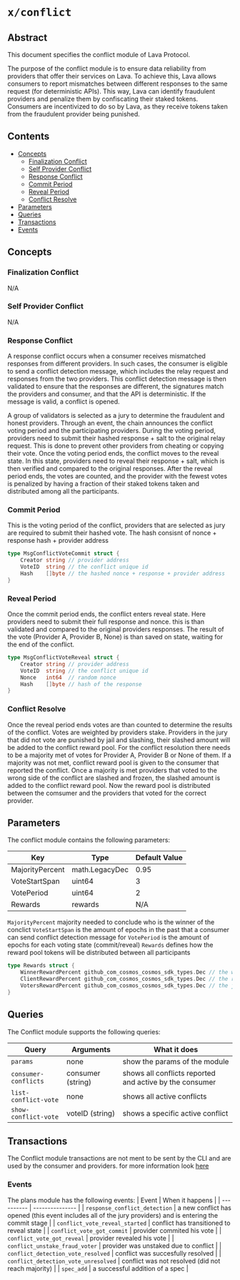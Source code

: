 # `x/conflict`

## Abstract

This document specifies the conflict module of Lava Protocol.

The purpose of the conflict module is to ensure data reliability from providers that offer their services on Lava. To achieve this, Lava allows consumers to report mismatches between different responses to the same request (for deterministic APIs). This way, Lava can identify fraudulent providers and penalize them by confiscating their staked tokens. Consumers are incentivized to do so by Lava, as they receive tokens taken from the fraudulent provider being punished.


## Contents
* [Concepts](#concepts)
    * [Finalization Conflict](#finalization-conflict)
    * [Self Provider Conflict](#self-provider-conflict)
    * [Response Conflict](#response-conflict)
    * [Commit Period](#commit-period)
    * [Reveal Period](#reveal-period)
    * [Conflict Resolve](#Conflict-Resolve)
* [Parameters](#parameters)
* [Queries](#queries)
* [Transactions](#transactions)
* [Events](#events)

## Concepts

### Finalization Conflict
N/A


### Self Provider Conflict
N/A


### Response Conflict
A response conflict occurs when a consumer receives mismatched responses from different providers. In such cases, the consumer is eligible to send a conflict detection message, which includes the relay request and responses from the two providers. This conflict detection message is then validated to ensure that the responses are different, the signatures match the providers and consumer, and that the API is deterministic. If the message is valid, a conflict is opened.

A group of validators is selected as a jury to determine the fraudulent and honest providers. Through an event, the chain announces the conflict voting period and the participating providers. During the voting period, providers need to submit their hashed response + salt to the original relay request. This is done to prevent other providers from cheating or copying their vote. Once the voting period ends, the conflict moves to the reveal state. In this state, providers need to reveal their response + salt, which is then verified and compared to the original responses. After the reveal period ends, the votes are counted, and the provider with the fewest votes is penalized by having a fraction of their staked tokens taken and distributed among all the participants.

### Commit Period

This is the voting period of the conflict, providers that are selected as jury are required to submit their hashed vote.
The hash consisnt of nonce + response hash + provider address

```go
type MsgConflictVoteCommit struct {
	Creator string // provider address
	VoteID  string // the conflict unique id
	Hash    []byte // the hashed nonce + response + provider address
}
```

### Reveal Period

Once the commit period ends, the conflict enters reveal state. Here providers need to submit their full response and nonce. this is than validated and compared to the original providers responses. The result of the vote (Provider A, Provider B, None) is than saved on state, waiting for the end of the conflict.

```go
type MsgConflictVoteReveal struct {
	Creator string // provider address
	VoteID  string // the conflict unique id
	Nonce   int64  // random nonce
	Hash    []byte // hash of the response
}
```

### Conflict Resolve

Once the reveal period ends votes are than counted to determine the results of the conflict. Votes are weighted by providers stake. 
Providers in the jury that did not vote are punished by jail and slashing, their slashed amount will be added to the conflict reward pool.
For the conflict resolution there needs to be a majority met of votes for Provider A, Provider B or None of them. 
If a majority was not met, conflict reward pool is given to the consumer that reported the conflict.
Once a majority is met providers that voted to the wrong side of the conflict are slashed and frozen, the slashed amount is added to the conflict reward pool.
Now the reward pool is distributed between the comsumer and the providers that voted for the correct provider.

## Parameters

The conflict module contains the following parameters:

| Key                                    | Type                    | Default Value    |
| -------------------------------------- | ----------------------- | -----------------|
| MajorityPercent                        | math.LegacyDec          | 0.95              |
| VoteStartSpan                              | uint64          | 3             |
| VotePeriod                       | uint64          | 2                |
| Rewards                        | rewards                  | N/A                |

`MajorityPercent` majority needed to conclude who is the winner of the conclict
`VoteStartSpan` is the amount of epochs in the past that a consumer can send conflict detection message for
`VotePeriod` is the amount of epochs for each voting state (commit/reveal)
`Rewards` defines how the reward pool tokens will be distributed between all participants

```go
type Rewards struct {
	WinnerRewardPercent github_com_cosmos_cosmos_sdk_types.Dec // the winnig provider of the conflict portion
	ClientRewardPercent github_com_cosmos_cosmos_sdk_types.Dec // the reporter of the conflict portion
	VotersRewardPercent github_com_cosmos_cosmos_sdk_types.Dec // the jury portion
}
```
## Queries

The Conflict module supports the following queries:

| Query             | Arguments         | What it does                                  |
| ----------        | ---------------   | ----------------------------------------------|
| `params`          | none              | show the params of the module                 |
| `consumer-conflicts` | consumer (string)              | shows all conflicts reported and active by the consumer         |
| `list-conflict-vote` | none           | shows all active conflicts                |
| `show-conflict-vote`       | voteID (string)           | shows a specific active conflict                             |

## Transactions

The Conflict module transactions are not ment to be sent by the CLI and are used by the consumer and providers.
for more information look [here](../../proto/lavanet/lava/conflict/tx.proto)

### Events

The plans module has the following events:
| Event             | When it happens       |
| ----------        | --------------- |
| `response_conflict_detection`        | a new conflict has opened (this event includes all of the jury providers) and is entering the commit stage  |
| `conflict_vote_reveal_started`        | conflict has transitioned to reveal state  |
| `conflict_vote_got_commit`        | provider commited his vote  |
| `conflict_vote_got_reveal`        | provider revealed his vote  |
| `conflict_unstake_fraud_voter`        | provider was unstaked due to conflict  |
| `conflict_detection_vote_resolved`        | conflict was succesfully resolved  |
| `conflict_detection_vote_unresolved`        | conflict was not resolved (did not reach majority)  |
| `spec_add`        | a successful addition of a spec  |
